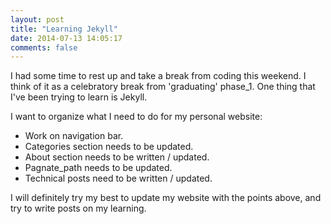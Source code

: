 ```yaml
---
layout: post
title: "Learning Jekyll"
date: 2014-07-13 14:05:17
comments: false
---
```


I had some time to rest up and take a break from coding this weekend. I think of it as a celebratory break from 'graduating' phase_1. One thing that I've been trying to learn is Jekyll.

I want to organize what I need to do for my personal website:

  * Work on navigation bar.
  * Categories section needs to be updated.
  * About section needs to be written / updated.
  * Pagnate_path needs to be updated.
  * Technical posts need to be written / updated.

I will definitely try my best to update my website with the points above, and try to write posts on my learning.